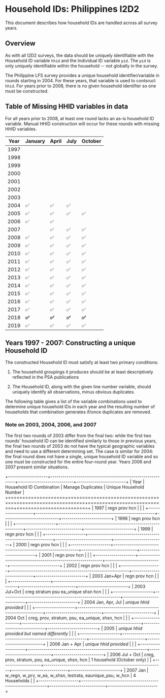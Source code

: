 # Household IDs: Philippines I2D2

This document describes how household IDs are handled across all survey years.

## Overview

As with all I2D2 surveys, the data should be uniquely identifiable with the Household ID variable `hhid` and the Individual ID variable `pid`. The `pid` is only uniquely identifiable within the household -- not globally in the survey.

The Philippine LFS survey provides a unique household identifier/variable in rounds starting in 2004. For these years, that variable is used to contsruct `hhid`. For years prior to 2008, there is no given household identifier so one must be constructed.

## Table of Missing HHID variables in data

For all years prior to 2008, at least one round lacks an as-is household ID variable. Manual HHID construction will occur for these rounds with missing HHID variables.

| Year | January | April | July  | October |
|------|---------|-------|-------|---------|
| 1997 |         |       |       |         |
| 1998 |         |       |       |         |
| 1999 |         |       |       |         |
| 2000 |         |       |       |         |
| 2001 |         |       |       |         |
| 2002 |         |       |       |         |
| 2003 |         |       |       |         |
| 2004 | ✅       | ✅     | ✅     |         |
| 2005 | ✅       | ✅     | ✅     | ✅       |
| 2006 | ✅       | ✅     |       |         |
| 2007 |         | ✅     | ✅     | ✅       |
| 2008 | ✅       | ✅     | ✅     | ✅       |
| 2009 | ✅       | ✅     | ✅     | ✅       |
| 2010 | ✅       | ✅     | ✅     | ✅       |
| 2011 | ✅       | ✅     | ✅     | ✅       |
| 2012 | ✅       | ✅     | ✅     | ✅       |
| 2013 | ✅       | ✅     | ✅     | ✅       |
| 2014 | ✅       | ✅     | ✅     | ✅       |
| 2015 | ✅       | ✅     | ✅     | ✅       |
| 2016 | ✅       | ✅     | ✅     | ✅       |
| 2017 | ✅       | ✅     | ✅     | ✅       |
| 2018 | **✅**   | **✅** | **✅** | **✅**   |
| 2019 | ✅       | ✅     | ✅     | ✅       |

## Years 1997 - 2007: Constructing a unique Household ID

The constructed Household ID must satisfy at least two primary conditions:

1.  The household groupings it produces should be at least descriptively reflected in the PSA publications

2.  The Household ID, along with the given line number variable, should uniquely identify all observations, minus obvious duplicates.

The following table gives a list of the variable combinations used to determine unique household IDs in each year and the resulting number of households that combination generates if/once duplicates are removed.

### Note on 2003, 2004, 2006, and 2007

The first two rounds of 2003 differ from the final two: while the first two rounds' household ID can be identified similarly to those in previous years, the final two rounds of 2003 do not have the typical geographic variables and need to use a different determining set. The case is similar for 2004: the final round does not have a single, unique household ID variable and so one must be constructed for the entire four-round year. Years 2006 and 2007 present similar situations.

+--------------------+------------------------------------------------------------+----------------------------+-------------------------+
| Year               | Household ID Combination                                   | Manage Duplicates          | Unique Household Number |
+====================+============================================================+============================+=========================+
| 1997               | regn prov hcn                                              |                            |                         |
+--------------------+------------------------------------------------------------+----------------------------+-------------------------+
| 1998               | regn prov hcn                                              |                            |                         |
+--------------------+------------------------------------------------------------+----------------------------+-------------------------+
| 1999               | regn prov hcn                                              |                            |                         |
+--------------------+------------------------------------------------------------+----------------------------+-------------------------+
| 2000               | regn prov hcn                                              |                            |                         |
+--------------------+------------------------------------------------------------+----------------------------+-------------------------+
| 2001               | regn prov hcn                                              |                            |                         |
+--------------------+------------------------------------------------------------+----------------------------+-------------------------+
| 2002               | regn prov hcn                                              |                            |                         |
+--------------------+------------------------------------------------------------+----------------------------+-------------------------+
| 2003 Jan+Apr       | regn prov hcn                                              |                            |                         |
+--------------------+------------------------------------------------------------+----------------------------+-------------------------+
| 2003 Jul+Oct       | creg stratum psu ea_unique shsn hcn                        |                            |                         |
+--------------------+------------------------------------------------------------+----------------------------+-------------------------+
| 2004 Jan, Apr, Jul | *unique hhid provided*                                     |                            |                         |
+--------------------+------------------------------------------------------------+----------------------------+-------------------------+
| 2004 Oct           | creg, prov, stratum, psu, ea_unique, shsn, hcn             |                            |                         |
+--------------------+------------------------------------------------------------+----------------------------+-------------------------+
| 2005               | *unique hhid provided but named differently*               |                            |                         |
+--------------------+------------------------------------------------------------+----------------------------+-------------------------+
| 2006 Jan + Apr     | *unique hhid provided*                                     |                            |                         |
+--------------------+------------------------------------------------------------+----------------------------+-------------------------+
| 2006 Jul + Oct     | creg, prov, stratum, psu, ea_unique, shsn, hcn             | 1 household (October only) |                         |
+--------------------+------------------------------------------------------------+----------------------------+-------------------------+
| 2007 Jan           | w_regn, w_prv, w_ea, w_shsn, lestrata, eaunique_psu, w_hcn | 4 Households               |                         |
+--------------------+------------------------------------------------------------+----------------------------+-------------------------+

## 
